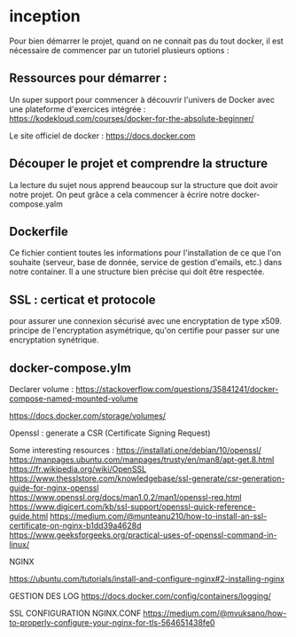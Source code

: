 # inception

Pour bien démarrer le projet, quand on ne connait pas du tout docker, il est nécessaire de commencer par un tutoriel plusieurs options :

## Ressources pour démarrer : 

Un super support pour commencer à découvrir l'univers de Docker avec une plateforme d'exercices intégrée :
https://kodekloud.com/courses/docker-for-the-absolute-beginner/

Le site officiel de docker :
https://docs.docker.com

## Découper le projet et comprendre la structure

La lecture du sujet nous apprend beaucoup sur la structure que doit avoir notre projet. On peut grâce a cela commencer à écrire notre docker-compose.yalm

## Dockerfile

Ce fichier contient toutes les informations pour l'installation de ce que l'on souhaite (serveur, base de donnée, service de gestion d'emails, etc.) dans notre container. Il a une structure bien précise qui doit être respectée. 

## SSL : certicat et protocole
pour assurer une connexion sécurisé avec une encryptation de type x509. principe de l'encryptation asymétrique, qu'on certifie pour passer sur une encryptation synétrique. 

## docker-compose.ylm

Declarer volume : https://stackoverflow.com/questions/35841241/docker-compose-named-mounted-volume

https://docs.docker.com/storage/volumes/




Openssl : generate a CSR (Certificate Signing Request)

Some interesting resources : 
https://installati.one/debian/10/openssl/
https://manpages.ubuntu.com/manpages/trusty/en/man8/apt-get.8.html
https://fr.wikipedia.org/wiki/OpenSSL
https://www.thesslstore.com/knowledgebase/ssl-generate/csr-generation-guide-for-nginx-openssl
https://www.openssl.org/docs/man1.0.2/man1/openssl-req.html
https://www.digicert.com/kb/ssl-support/openssl-quick-reference-guide.html
https://medium.com/@munteanu210/how-to-install-an-ssl-certificate-on-nginx-b1dd39a4628d
https://www.geeksforgeeks.org/practical-uses-of-openssl-command-in-linux/

NGINX

https://ubuntu.com/tutorials/install-and-configure-nginx#2-installing-nginx

GESTION DES LOG
https://docs.docker.com/config/containers/logging/

SSL CONFIGURATION NGINX.CONF
https://medium.com/@mvuksano/how-to-properly-configure-your-nginx-for-tls-564651438fe0

